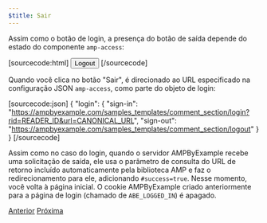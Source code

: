 ```yaml
---
$title: Sair
---
```


Assim como o botão de login, a presença do botão de saída depende do estado do componente `amp-access`:

[sourcecode:html]
<button amp-access="loggedIn" amp-access-hide tabindex="0" on="tap:amp-access.login-sign-out" class="button-primary comment-button">Logout</button>
[/sourcecode]

Quando você clica no botão "Sair", é direcionado ao URL especificado na configuração JSON `amp-access`, como parte do objeto de login:

[sourcecode:json]
{
"login": {
  "sign-in": "https://ampbyexample.com/samples_templates/comment_section/login?rid=READER_ID&url=CANONICAL_URL",
  "sign-out": "https://ampbyexample.com/samples_templates/comment_section/logout"
  }
}
[/sourcecode]

Assim como no caso do login, quando o servidor AMPByExample recebe uma solicitação de saída, ele usa o parâmetro de consulta do URL de retorno incluído automaticamente pela biblioteca AMP e faz o redirecionamento para ele, adicionando `#success=true`. Nesse momento, você volta à página inicial. O cookie AMPByExample criado anteriormente para a página de login (chamado de `ABE_LOGGED_IN`) é apagado.

<div class="prev-next-buttons">
  <a class="button prev-button" href="/pt_br/docs/interaction_dynamic/login_requiring/add_comment.html"><span class="arrow-prev">Anterior</span></a>
  <a class="button next-button" href="/pt_br/docs/interaction_dynamic/login_requiring/summary.html"><span class="arrow-next">Próxima</span></a>
</div>
